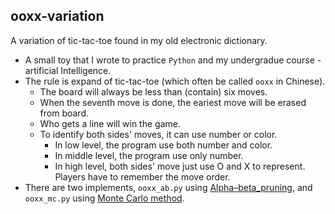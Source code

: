 ooxx-variation
------
A variation of tic-tac-toe found in my old electronic dictionary.  

* A small toy that I wrote to practice `Python` and my undergradue course - artificial Intelligence.  
* The rule is expand of tic-tac-toe (which often be called `ooxx` in Chinese).  
    + The board will always be less than (contain) six moves.
    + When the seventh move is done, the eariest move will be erased from board.
    + Who gets a line will win the game.
    + To identify both sides' moves, it can use number or color.
        - In low level, the program use both number and color.
        - In middle level, the program use only number.
        - In high level, both sides' move just use O and X to represent. Players have to remember the move order.
* There are two implements, `ooxx_ab.py` using [Alpha–beta_pruning](https://en.wikipedia.org/wiki/Alpha%E2%80%93beta_pruning), and `ooxx_mc.py` using [Monte Carlo method](https://en.wikipedia.org/wiki/Monte_Carlo_method).

